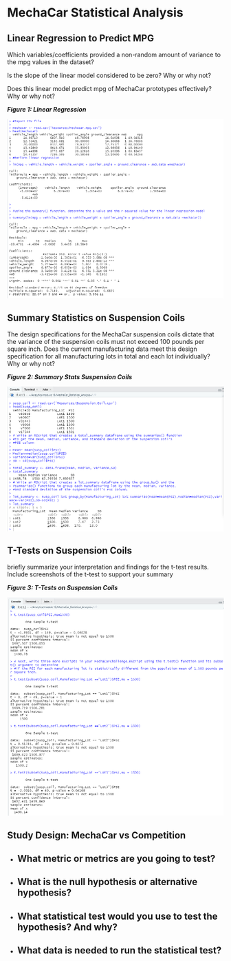 # MechaCar Statistical Analysis

## Linear Regression to Predict MPG

Which variables/coefficients provided a non-random amount of variance to the mpg values in the dataset?

Is the slope of the linear model considered to be zero? Why or why not?


Does this linear model predict mpg of MechaCar prototypes effectively? Why or why not?

**_Figure 1: Linear Regression_**

![Linear Regression](/Images/deliverable_1.png)


## Summary Statistics on Suspension Coils

The design specifications for the MechaCar suspension coils dictate that the variance of the suspension coils must not exceed 100 pounds per square inch. Does the current manufacturing data meet this design specification for all manufacturing lots in total and each lot individually? Why or why not?

**_Figure 2: Summary Stats Suspension Coils_**

![Summary Stats Suspension Coils](/Images/deliverable_2.png)

## T-Tests on Suspension Coils

briefly summarize your interpretation and findings for the t-test results. Include screenshots of the t-test to support your summary

**_Figure 3: T-Tests on Suspension Coils_**

![T-Tests on Suspension Coils](/Images/deliverable_3.png)

## Study Design: MechaCar vs Competition

- What metric or metrics are you going to test?
  - 
- What is the null hypothesis or alternative hypothesis?
  -   
- What statistical test would you use to test the hypothesis? And why?
  - 
- What data is needed to run the statistical test?
  - 
